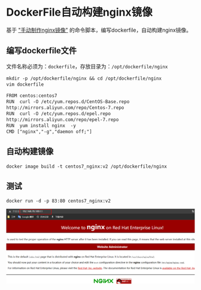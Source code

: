 # DockerFile自动构建nginx镜像

基于 ["手动制作nginx镜像"](./手动制作nginx镜像.md) 的命令脚本，编写dockerfile，自动构建nginx镜像。

## 编写dockerfile文件

文件名称必须为：`dockerfile`，存放目录为：`/opt/dockerfile/nginx`

```shell
mkdir -p /opt/dockerfile/nginx && cd /opt/dockerfile/nginx
vim dockerfile
```

```shell
FROM centos:centos7
RUN  curl -O /etc/yum.repos.d/CentOS-Base.repo http://mirrors.aliyun.com/repo/Centos-7.repo
RUN  curl -O /etc/yum.repos.d/epel.repo http://mirrors.aliyun.com/repo/epel-7.repo
RUN  yum install nginx  -y
CMD ["nginx","-g","daemon off;"]
```

## 自动构建镜像

```shell
docker image build -t centos7_nginx:v2 /opt/dockerfile/nginx
```

## 测试

```shell
docker run -d -p 83:80 centos7_nginx:v2
```

![image.png](assets/image-20211207211738-chm5tsr.png)
